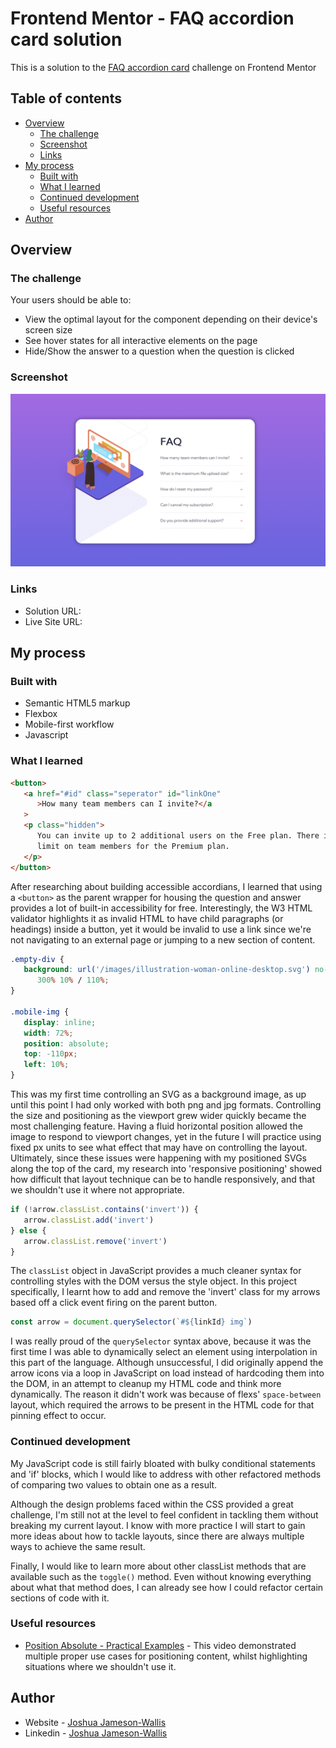 # Frontend Mentor - FAQ accordion card solution

This is a solution to the [FAQ accordion card](https://www.frontendmentor.io/challenges/faq-accordion-card-XlyjD0Oam) challenge on Frontend Mentor

## Table of contents

-  [Overview](#overview)
   -  [The challenge](#the-challenge)
   -  [Screenshot](#screenshot)
   -  [Links](#links)
-  [My process](#my-process)
   -  [Built with](#built-with)
   -  [What I learned](#what-i-learned)
   -  [Continued development](#continued-development)
   -  [Useful resources](#useful-resources)
-  [Author](#author)

## Overview

### The challenge

Your users should be able to:

-  View the optimal layout for the component depending on their device's screen size
-  See hover states for all interactive elements on the page
-  Hide/Show the answer to a question when the question is clicked

### Screenshot

![](./Screenshot.png)

### Links

-  Solution URL:
-  Live Site URL:

## My process

### Built with

-  Semantic HTML5 markup
-  Flexbox
-  Mobile-first workflow
-  Javascript

### What I learned

```html
<button>
   <a href="#id" class="seperator" id="linkOne"
      >How many team members can I invite?</a
   >
   <p class="hidden">
      You can invite up to 2 additional users on the Free plan. There is no
      limit on team members for the Premium plan.
   </p>
</button>
```

After researching about building accessible accordians, I learned that using a `<button>` as the parent wrapper for housing the question and answer provides a lot of built-in accessibility for free. Interestingly, the W3 HTML validator highlights it as invalid HTML to have child paragraphs (or headings) inside a button, yet it would be invalid to use a link since we're not navigating to an external page or jumping to a new section of content.

```css
.empty-div {
   background: url('/images/illustration-woman-online-desktop.svg') no-repeat
      300% 10% / 110%;
}

.mobile-img {
   display: inline;
   width: 72%;
   position: absolute;
   top: -110px;
   left: 10%;
}
```

This was my first time controlling an SVG as a background image, as up until this point I had only worked with both png and jpg formats. Controlling the size and positioning as the viewport grew wider quickly became the most challenging feature. Having a fluid horizontal position allowed the image to respond to viewport changes, yet in the future I will practice using fixed px units to see what effect that may have on controlling the layout. Ultimately, since these issues were happening with my positioned SVGs along the top of the card, my research into 'responsive positioning' showed how difficult that layout technique can be to handle responsively, and that we shouldn't use it where not appropriate.

```js
if (!arrow.classList.contains('invert')) {
   arrow.classList.add('invert')
} else {
   arrow.classList.remove('invert')
}
```

The `classList` object in JavaScript provides a much cleaner syntax for controlling styles with the DOM versus the style object. In this project specifically, I learnt how to add and remove the 'invert' class for my arrows based off a click event firing on the parent button.

```js
const arrow = document.querySelector(`#${linkId} img`)
```

I was really proud of the `querySelector` syntax above, because it was the first time I was able to dynamically select an element using interpolation in this part of the language. Although unsuccessful, I did originally append the arrow icons via a loop in JavaScript on load instead of hardcoding them into the DOM, in an attempt to cleanup my HTML code and think more dynamically. The reason it didn't work was because of flexs' `space-between` layout, which required the arrows to be present in the HTML code for that pinning effect to occur.

### Continued development

My JavaScript code is still fairly bloated with bulky conditional statements and 'if' blocks, which I would like to address with other refactored methods of comparing two values to obtain one as a result.

Although the design problems faced within the CSS provided a great challenge, I'm still not at the level to feel confident in tackling them without breaking my current layout. I know with more practice I will start to gain more ideas about how to tackle layouts, since there are always multiple ways to achieve the same result.

Finally, I would like to learn more about other classList methods that are available such as the `toggle()` method. Even without knowing everything about what that method does, I can already see how I could refactor certain sections of code with it.

### Useful resources

-  [Position Absolute - Practical Examples](https://www.youtube.com/watch?v=lUaw-AA9HnA&ab_channel=KevinPowell) - This video demonstrated multiple proper use cases for positioning content, whilst highlighting situations where we shouldn't use it.

## Author

-  Website - [Joshua Jameson-Wallis](https://joshuajamesonwallis.com)
-  Linkedin - [Joshua Jameson-Wallis](https://www.linkedin.com/in/joshua-jameson-wallis/)
